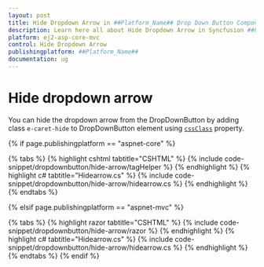 ```yaml
---
layout: post
title: Hide Dropdown Arrow in ##Platform_Name## Drop Down Button Component
description: Learn here all about Hide Dropdown Arrow in Syncfusion ##Platform_Name## Drop Down Button component and more.
platform: ej2-asp-core-mvc
control: Hide Dropdown Arrow
publishingplatform: ##Platform_Name##
documentation: ug
---
```



# Hide dropdown arrow

You can hide the dropdown arrow from the DropDownButton by adding class `e-caret-hide`
to DropDownButton element using [`cssClass`](https://help.syncfusion.com/cr/aspnetcore-js2/Syncfusion.EJ2.SplitButtons.DropDownButton.html#Syncfusion_EJ2_SplitButtons_DropDownButton_CssClass)
property.

{% if page.publishingplatform == "aspnet-core" %}

{% tabs %}
{% highlight cshtml tabtitle="CSHTML" %}
{% include code-snippet/dropdownbutton/hide-arrow/tagHelper %}
{% endhighlight %}
{% highlight c# tabtitle="Hidearrow.cs" %}
{% include code-snippet/dropdownbutton/hide-arrow/hidearrow.cs %}
{% endhighlight %}
{% endtabs %}

{% elsif page.publishingplatform == "aspnet-mvc" %}

{% tabs %}
{% highlight razor tabtitle="CSHTML" %}
{% include code-snippet/dropdownbutton/hide-arrow/razor %}
{% endhighlight %}
{% highlight c# tabtitle="Hidearrow.cs" %}
{% include code-snippet/dropdownbutton/hide-arrow/hidearrow.cs %}
{% endhighlight %}
{% endtabs %}
{% endif %}

